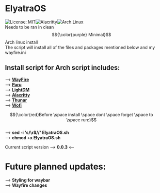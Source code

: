 # ElyatraOS
[![License: MIT](https://img.shields.io/badge/License-MIT-yellow.svg)](https://opensource.org/licenses/MIT)[![Alacritty](https://img.shields.io/badge/Alacritty-F46D01?logo=alacritty&logoColor=fff)](#)[![Arch Linux](https://img.shields.io/badge/Arch%20Linux-1793D1?logo=arch-linux&logoColor=fff)](#)<br>
Needs to be ran in clean $${\color{purple} Minimal}$$ Arch linux install <br>
The script will install all of the files and packages mentioned below and my wayfire.ini<br>
## Install script for Arch script includes: <br>
--> [**WayFire**](https://wayfire.org/) <br>
--> [**Paru**](https://github.com/Morganamilo/paru) <br>
--> [**LightDM**](https://wiki.archlinux.org/title/LightDM) <br>
--> [**Alacritty**](https://alacritty.org/) <br>
--> [**Thunar**](https://docs.xfce.org/xfce/thunar/start) <br>
--> [**Wofi**](https://github.com/SimplyCEO/wofi)

$${\color{red}Before \space install \space dont \space forget \space to \space run:}$$<br>
--> **sed -i 's/\r$//' ElyatraOS.sh** <br>
--> **chmod +x ElyatraOS.sh**

Current script version --> **0.0.3** <--

# Future planned updates:<br>
--> **Styling for waybar** <br>
--> **Wayfire changes**
